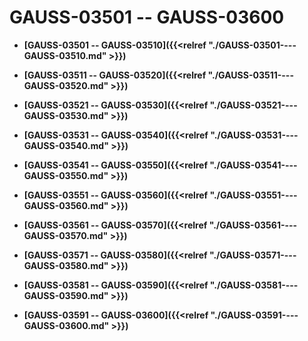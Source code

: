 # GAUSS-03501 -- GAUSS-03600<a name="ZH-CN_TOPIC_0302072907"></a>

-   **[GAUSS-03501 -- GAUSS-03510]({{<relref "./GAUSS-03501----GAUSS-03510.md" >}})**

-   **[GAUSS-03511 -- GAUSS-03520]({{<relref "./GAUSS-03511----GAUSS-03520.md" >}})**

-   **[GAUSS-03521 -- GAUSS-03530]({{<relref "./GAUSS-03521----GAUSS-03530.md" >}})**

-   **[GAUSS-03531 -- GAUSS-03540]({{<relref "./GAUSS-03531----GAUSS-03540.md" >}})**

-   **[GAUSS-03541 -- GAUSS-03550]({{<relref "./GAUSS-03541----GAUSS-03550.md" >}})**

-   **[GAUSS-03551 -- GAUSS-03560]({{<relref "./GAUSS-03551----GAUSS-03560.md" >}})**

-   **[GAUSS-03561 -- GAUSS-03570]({{<relref "./GAUSS-03561----GAUSS-03570.md" >}})**

-   **[GAUSS-03571 -- GAUSS-03580]({{<relref "./GAUSS-03571----GAUSS-03580.md" >}})**

-   **[GAUSS-03581 -- GAUSS-03590]({{<relref "./GAUSS-03581----GAUSS-03590.md" >}})**

-   **[GAUSS-03591 -- GAUSS-03600]({{<relref "./GAUSS-03591----GAUSS-03600.md" >}})**
